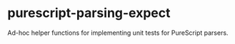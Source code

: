 # purescript-parsing-expect

Ad-hoc helper functions for implementing unit tests for PureScript parsers. 
